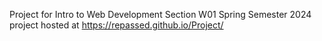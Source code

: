 Project for Intro to Web Development Section W01 Spring Semester 2024
project hosted at https://repassed.github.io/Project/